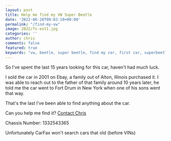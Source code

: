```yaml
---
layout: post
title: Help me find my VW Super Beetle
date: '2022-06-28T09:03:10+00:00'
permalink: "/find-my-vw"
image: 2022/fs-ext1.jpg
categories: ''
author: chris
comments: false
featured: true
keywords: "vw, beetle, super beetle, find my car, first car, superbeetle, volkswagen"
---
```

So I've spent the last 15 years looking for this car, haven't had much luck.

I sold the car in 2001 on Ebay, a family out of Alton, Illinois purchased it. I was able to reach out to the father of that family around 10 years later, he told me the car went to Fort Drum in New York when one of his sons went that way.

That's the last I've been able to find anything about the car. 

Can you help me find it? [Contact Chris](https://www.chrishammond.com/Contact)

Chassis Number: 1332543365

Unfortunately CarFax won't search cars that old (before VINs)




